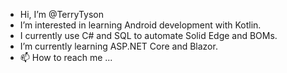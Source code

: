 - Hi, I’m @TerryTyson
- I’m interested in learning Android development with Kotlin.
- I currently use C# and SQL to automate Solid Edge and BOMs.
- I’m currently learning ASP.NET Core and Blazor.
- 📫 How to reach me ...

<!---
TerryTyson/TerryTyson is a ✨ special ✨ repository because its `README.md` (this file) appears on your GitHub profile.
You can click the Preview link to take a look at your changes.
--->
